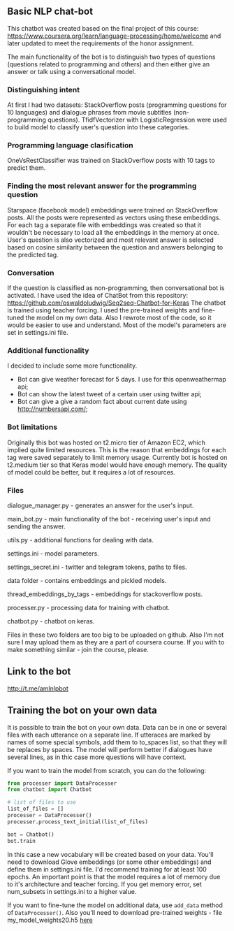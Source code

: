 ## Basic NLP chat-bot

This chatbot was created based on the final project of this course: https://www.coursera.org/learn/language-processing/home/welcome and later updated to meet the requirements of the honor assignment.

The main functionality of the bot is to distinguish two types of questions (questions related to programming and others) and then either give an answer or talk using a conversational model.

### Distinguishing intent

At first I had two datasets: StackOverflow posts (programming questions for 10 languages) and dialogue phrases from movie subtitles (non-programming questions). TfidfVectorizer with LogisticRegression were used to build model to classify user's question into these categories.

### Programming language clasification
OneVsRestClassifier was trained on StackOverflow posts with 10 tags to predict them.

### Finding the most relevant answer for the programming question
Starspace (facebook model) embeddings were trained on StackOverflow posts. All the posts were represented as vectors using these embeddings. For each tag a separate file with embeddings was created so that it wouldn't be necessary to load all the embeddings in the memory at once. User's question is also vectorized and most relevant answer is selected based on cosine similarity between the question and answers belonging to the predicted tag.

### Conversation
If the question is classified as non-programming, then conversational bot is activated.
I have used the idea of ChatBot from this repository: https://github.com/oswaldoludwig/Seq2seq-Chatbot-for-Keras
The chatbot is trained using teacher forcing. I used the pre-trained weights and fine-tuned the model on my own data. Also I rewrote most of the code, so it would be easier to use and understand. Most of the model's parameters are set in settings.ini file.

### Additional functionality
I decided to include some more functionality.

* Bot can give weather forecast for 5 days. I use for this openweathermap api;
* Bot can show the latest tweet of a certain user using twitter api;
* Bot can give a give a random fact about current date using http://numbersapi.com/;

### Bot limitations
Originally this bot was hosted on t2.micro tier of Amazon EC2, which implied quite limited resources. This is the reason that embeddings for each tag were saved separately to limit memory usage. Currently bot is hosted on t2.medium tier so that Keras model would have enough memory. The quality of model could be better, but it requires a lot of resources.

### Files
dialogue_manager.py - generates an answer for the user's input.

main_bot.py - main functionality of the bot - receiving user's input and sending the answer.

utils.py - additional functions for dealing with data.

settings.ini - model parameters.

settings_secret.ini - twitter and telegram tokens, paths to files.

data folder - contains embeddings and pickled models.

thread_embeddings_by_tags - embeddings for stackoverflow posts.

processer.py - processing data for training with chatbot.

chatbot.py - chatbot on keras.

Files in these two folders are too big to be uploaded on github. Also I'm not sure I may upload them as they are a part of coursera course. If you with to make something similar - join the course, please.

## Link to the bot
http://t.me/amlnlpbot

## Training the bot on your own data

It is possible to train the bot on your own data.
Data can be in one or several files with each utterance on a separate line. If utteraces are marked by names of some special symbols, add them to to_spaces list, so that they will be replaces by spaces. The model will perform better if dialogues have several lines, as in thic case more questions will have context.

If you want to train the model from scratch, you can do the following:

```python
from processer import DataProcesser
from chatbot import Chatbot

# list of files to use
list_of_files = []
processer = DataProcesser()
processer.process_text_initial(list_of_files)

bot = Chatbot()
bot.train
```

In this case a new vocabulary will be created based on your data. You'll need to download Glove embeddings (or some other embeddings) and define them in settings.ini file.
I'd recommend training for at least 100 epochs.
An important point is that the model requires a lot of memory due to it's architecture and teacher forcing. If you get memory error, set num_subsets in settings.ini to a higher value.

If you want to fine-tune the model on additional data, use `add_data` method of `DataProcesser()`. Also you'll need to download pre-trained weights - file my_model_weights20.h5 [here](https://www.dropbox.com/sh/o0rze9dulwmon8b/AAA6g6QoKM8hBEHGst6W4JGDa?dl=0)
